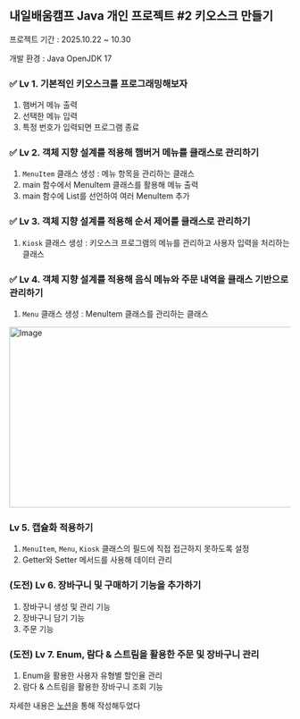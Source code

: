 ## 내일배움캠프 Java 개인 프로젝트 #2 키오스크 만들기

프로젝트 기간 : 2025.10.22 ~ 10.30

개발 환경 : Java OpenJDK 17


### ✅ Lv 1. 기본적인 키오스크를 프로그래밍해보자
1. 햄버거 메뉴 출력
2. 선택한 메뉴 입력
3. 특정 번호가 입력되면 프로그램 종료

### ✅ Lv 2. 객체 지향 설계를 적용해 햄버거 메뉴를 클래스로 관리하기
1. `MenuItem` 클래스 생성 : 메뉴 항목을 관리하는 클래스
2. main 함수에서 MenuItem 클래스를 활용해 메뉴 출력
3. main 함수에 List를 선언하여 여러 MenuItem 추가

### ✅ Lv 3. 객체 지향 설계를 적용해 순서 제어를 클래스로 관리하기
1. `Kiosk` 클래스 생성 : 키오스크 프로그램의 메뉴를 관리하고 사용자 입력을 처리하는 클래스

### ✅ Lv 4. 객체 지향 설계를 적용해 음식 메뉴와 주문 내역을 클래스 기반으로 관리하기
1. `Menu` 클래스 생성 : MenuItem 클래스를 관리하는 클래스


<img width="800" height="323" alt="Image" src="https://github.com/user-attachments/assets/8536c27a-6a25-4259-8254-e81ead214c65" />

### Lv 5. 캡슐화 적용하기
1. `MenuItem`, `Menu`, `Kiosk` 클래스의 필드에 직접 접근하지 못하도록 설정
2. Getter와 Setter 메서드를 사용해 데이터 관리

### (도전) Lv 6. 장바구니 및 구매하기 기능을 추가하기
1. 장바구니 생성 및 관리 기능
2. 장바구니 담기 기능
3. 주문 기능

### (도전) Lv 7. Enum, 람다 & 스트림을 활용한 주문 및 장바구니 관리
1. Enum을 활용한 사용자 유형별 할인율 관리
2. 람다 & 스트림을 활용한 장바구니 조회 기능

자세한 내용은 [노션](https://road-cartoon-1a1.notion.site/2941d6e7a68c8019bd5efd6a9ca88bb4?source=copy_link)을 통해 작성해두었다
